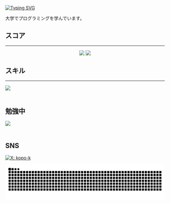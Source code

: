 
  [![Typing SVG](https://readme-typing-svg.demolab.com?lines=Hello,+I+am+kopo-k;Welcome+to+my+GitHub%21&center=true&vCenter=true&weight=600&size=30)](https://git.io/typing-svg)


大学でプログラミングを学んでいます。


## スコア
---
<div align="center">
  <img src="https://github-readme-stats.vercel.app/api/top-langs/?username=kopo-k&layout=compact&count_private=true&show_icons=true&theme=default&cache_seconds=1800" width="400" />
  <img src="https://github-readme-stats.vercel.app/api?username=kopo-k&show_icons=true&theme=default&layout=default" width="530" />
</div>

## スキル
---
<img src="https://skillicons.dev/icons?i=html,css,js,github,vscode,c" /> <br /><br />
  
## 勉強中

<img src="https://skillicons.dev/icons?i=react,typescript,mysql,firebase,vscode,github,cpp,aws," /> <br /><br />

## SNS

[![X: kopo-k](https://img.shields.io/twitter/follow/dsdhdh364192?style=social)](https://x.com/dsdhdh364192)


<picture>
  <source media="(prefers-color-scheme: dark)" srcset="https://raw.githubusercontent.com/kopo-k/kopo-k/output/github-snake-dark.svg" />
  <source media="(prefers-color-scheme: light)" srcset="https://raw.githubusercontent.com/kopo-k/kopo-k/output/github-snake.svg" />
  <img alt="github-snake" src="https://raw.githubusercontent.com/kopo-k/kopo-k/output/github-snake.svg" />
</picture>

